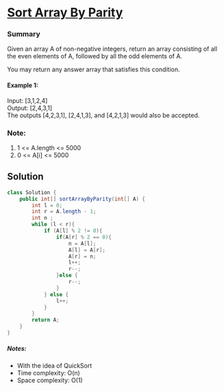 # [Sort Array By Parity](https://leetcode.com/problems/sort-array-by-parity/)
### Summary 
Given an array A of non-negative integers, return an array consisting of all the even elements of A, followed by all the odd elements of A.

You may return any answer array that satisfies this condition.

#### Example 1:
Input: [3,1,2,4]  
Output: [2,4,3,1]  
The outputs [4,2,3,1], [2,4,1,3], and [4,2,1,3] would also be accepted.  

### Note:
  1. 1 <= A.length <= 5000  
  2. 0 <= A[i] <= 5000




## Solution 
```java
class Solution {
    public int[] sortArrayByParity(int[] A) {
        int l = 0;
        int r = A.length - 1;
        int n ;
        while (l < r){
            if (A[l] % 2 != 0){
                if(A[r] % 2 == 0){
                    n = A[l];
                    A[l] = A[r];
                    A[r] = n;
                    l++;
                    r--;
                }else {
                    r--;
                }
            } else {
                l++;
            }
        }
        return A;
    }
}
```

##### Notes:
  + With the idea of QuickSort  
  + Time complexity: O(n)  
  + Space complexity: O(1)